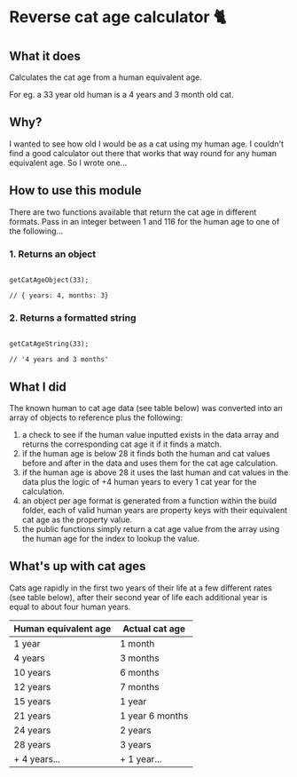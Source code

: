 # Reverse cat age calculator 🐈

## What it does

Calculates the cat age from a human equivalent age.

For eg. a 33 year old human is a 4 years and 3 month old cat. 

## Why? 

I wanted to see how old I would be as a cat using my human age. I couldn't find a good calculator out there that works that way round for any human equivalent age. So I wrote one...


## How to use this module

There are two functions available that return the cat age in different formats. Pass in an integer between 1 and 116 for the human age to one of the following...

### 1. Returns an object

```

getCatAgeObject(33);
 
// { years: 4, months: 3}

```   

### 2. Returns a formatted string

```

getCatAgeString(33);

// '4 years and 3 months'

```

## What I did

The known human to cat age data (see table below) was converted into an array of objects to reference plus the following:

1. a check to see if the human value inputted exists in the data array and returns the corresponding cat age it if it finds a match.
2. if the human age is below 28 it finds both the human and cat values before and after in the data and uses them for the cat age calculation.
3. if the human age is above 28 it uses the last human and cat values in the data plus the logic of +4 human years to every 1 cat year for the calculation.
4. an object per age format is generated from a function within the build folder, each of valid human years are property keys with their equivalent cat age as the property value.
5. the public functions simply return a cat age value from the array using the human age for the index to lookup the value.

## What's up with cat ages

Cats age rapidly in the first two years of their life at a few different rates (see table below), after their second year of life each additional year is equal to about four human years. 

| Human equivalent age | Actual cat age  |
|----------------------|-----------------|
| 1 year               | 1 month         |
| 4 years              | 3 months        |
| 10 years             | 6 months        |
| 12 years             | 7 months        |
| 15 years             | 1 year          |
| 21 years             | 1 year 6 months |
| 24 years             | 2 years         |
| 28 years             | 3 years         |
| + 4 years...         | + 1 year...     |
